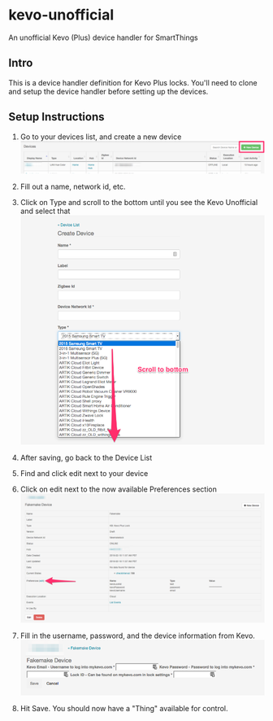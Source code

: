 # kevo-unofficial
An unofficial Kevo (Plus) device handler for SmartThings

## Intro
This is a device handler definition for Kevo Plus locks.  You'll need to clone and setup the device handler before setting up the devices.

## Setup Instructions

1. Go to your devices list, and create a new device
![Device List](readme/Device_List.png)
 
2. Fill out a name, network id, etc.
 
3. Click on Type and scroll to the bottom until you see the Kevo Unofficial and select that
![Show Device](readme/Create_Device.png)
  
4. After saving, go back to the Device List

5. Find and click edit next to your device

6. Click on edit next to the now available Preferences section
![Show Device](readme/Show_Device.png)

7. Fill in the username, password, and the device information from Kevo.
![Edit Preferences](readme/Show_Device_2.png)

8. Hit Save. You should now have a "Thing" available for control.
